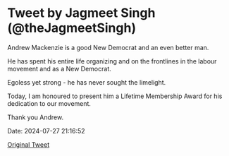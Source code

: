 # Tweet by Jagmeet Singh (@theJagmeetSingh)

Andrew Mackenzie is a good New Democrat and an even better man.

He has spent his entire life organizing and on the frontlines in the labour movement and as a New Democrat.

Egoless yet strong -  he has never sought the limelight.

Today, I am honoured to present him a Lifetime Membership Award for his dedication to our movement.

Thank you Andrew.

Date: 2024-07-27 21:16:52

[Original Tweet](https://x.com/theJagmeetSingh/status/1817308196522127678)
